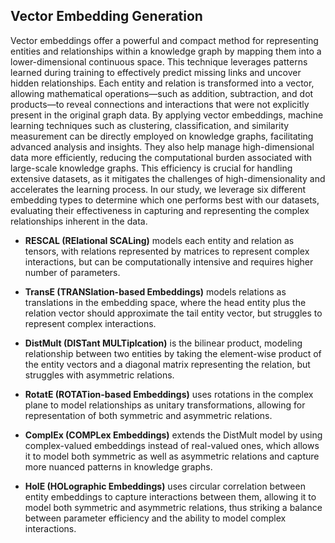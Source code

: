 ## Vector Embedding Generation

Vector embeddings offer a powerful and compact method for representing entities and relationships within a knowledge graph by mapping them into a lower-dimensional continuous space. This technique leverages patterns learned during training to effectively predict missing links and uncover hidden relationships. Each entity and relation is transformed into a vector, allowing mathematical operations—such as addition, subtraction, and dot products—to reveal connections and interactions that were not explicitly present in the original graph data. By applying vector embeddings, machine learning techniques such as clustering, classification, and similarity measurement can be directly employed on knowledge graphs, facilitating advanced analysis and insights. They also help manage high-dimensional data more efficiently, reducing the computational burden associated with large-scale knowledge graphs. This efficiency is crucial for handling extensive datasets, as it mitigates the challenges of high-dimensionality and accelerates the learning process. In our study, we leverage six different embedding types to determine which one performs best with our datasets, evaluating their effectiveness in capturing and representing the complex relationships inherent in the data. 

* **RESCAL (RElational SCALing)** models each entity and relation as tensors, with relations represented by matrices to represent complex interactions, but can be computationally intensive and requires higher number of parameters.
  
* **TransE (TRANSlation-based Embeddings)** models relations as translations in the embedding space, where the head entity plus the relation vector should approximate the tail entity vector, but struggles to represent complex interactions.
  
* **DistMult (DISTant MULTiplcation)** is the bilinear product, modeling relationship between two entities by taking the element-wise product of the entity vectors and a diagonal matrix representing the relation, but struggles with asymmetric relations.
  
* **RotatE (ROTATion-based Embeddings)** uses rotations in the complex plane to model relationships as unitary transformations, allowing for representation of both symmetric and asymmetric relations.
  
* **ComplEx (COMPLex Embeddings)** extends the DistMult model by using complex-valued embeddings instead of real-valued ones, which allows it to model both symmetric as well as asymmetric relations and capture more nuanced patterns in knowledge graphs.
  
* **HolE (HOLographic Embeddings)** uses circular correlation between entity embeddings to capture interactions between them, allowing it to model both symmetric and asymmetric relations, thus striking a balance between parameter efficiency and the ability to model complex interactions.

